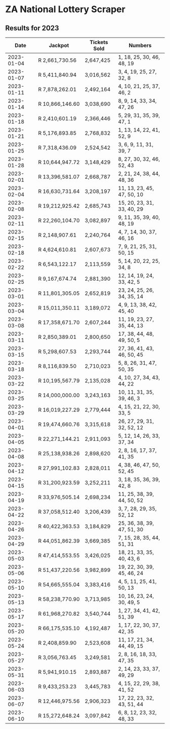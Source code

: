 # ZA National Lottery Scraper

## Results for 2023

| Date       | Jackpot            | Tickets Sold       | Numbers                      |
|------------|--------------------|--------------------|------------------------------|
| 2023-01-04 | R 2,661,730.56     | 2,647,425          | 1, 18, 25, 30, 46, 48, 19    |
| 2023-01-07 | R 5,411,840.94     | 3,016,562          | 3, 4, 19, 25, 27, 32, 8      |
| 2023-01-11 | R 7,878,262.01     | 2,492,164          | 4, 10, 21, 25, 37, 46, 2     |
| 2023-01-14 | R 10,866,146.60    | 3,038,690          | 8, 9, 14, 33, 34, 47, 26     |
| 2023-01-18 | R 2,410,601.19     | 2,366,446          | 5, 29, 31, 35, 39, 47, 1     |
| 2023-01-21 | R 5,176,893.85     | 2,768,832          | 1, 13, 14, 22, 41, 52, 9     |
| 2023-01-25 | R 7,318,436.09     | 2,524,542          | 3, 6, 9, 11, 31, 39, 7       |
| 2023-01-28 | R 10,644,947.72    | 3,148,429          | 8, 27, 30, 32, 46, 52, 43    |
| 2023-02-01 | R 13,396,581.07    | 2,668,787          | 2, 21, 24, 38, 44, 48, 36    |
| 2023-02-04 | R 16,630,731.64    | 3,208,197          | 11, 13, 23, 45, 47, 50, 10   |
| 2023-02-08 | R 19,212,925.42    | 2,685,743          | 15, 20, 23, 31, 33, 40, 29   |
| 2023-02-11 | R 22,260,104.70    | 3,082,897          | 9, 11, 35, 39, 40, 48, 19    |
| 2023-02-15 | R 2,148,907.61     | 2,240,764          | 4, 7, 14, 30, 37, 46, 16     |
| 2023-02-18 | R 4,624,610.81     | 2,607,673          | 7, 9, 21, 25, 31, 50, 15     |
| 2023-02-22 | R 6,543,122.17     | 2,113,559          | 5, 14, 20, 22, 25, 34, 8     |
| 2023-02-25 | R 9,167,674.74     | 2,881,390          | 12, 14, 19, 24, 33, 42, 5    |
| 2023-03-01 | R 11,801,305.05    | 2,652,819          | 23, 24, 25, 26, 34, 35, 14   |
| 2023-03-04 | R 15,011,350.11    | 3,189,072          | 4, 9, 13, 38, 42, 45, 40     |
| 2023-03-08 | R 17,358,671.70    | 2,607,244          | 11, 19, 23, 27, 35, 44, 13   |
| 2023-03-11 | R 2,850,389.01     | 2,800,650          | 17, 38, 44, 48, 49, 50, 5    |
| 2023-03-15 | R 5,298,607.53     | 2,293,744          | 27, 36, 41, 43, 46, 50, 45   |
| 2023-03-18 | R 8,116,839.50     | 2,710,023          | 5, 8, 26, 31, 47, 50, 35     |
| 2023-03-22 | R 10,195,567.79    | 2,135,028          | 4, 10, 27, 34, 43, 44, 22    |
| 2023-03-25 | R 14,000,000.00    | 3,243,163          | 10, 11, 31, 35, 39, 46, 3    |
| 2023-03-29 | R 16,019,227.29    | 2,779,444          | 4, 15, 21, 22, 30, 33, 5     |
| 2023-04-01 | R 19,474,660.76    | 3,315,618          | 26, 27, 29, 31, 32, 52, 12   |
| 2023-04-05 | R 22,271,144.21    | 2,911,093          | 5, 12, 14, 26, 33, 37, 34    |
| 2023-04-08 | R 25,138,938.26    | 2,898,620          | 2, 8, 16, 17, 37, 41, 35     |
| 2023-04-12 | R 27,991,102.83    | 2,828,011          | 4, 38, 46, 47, 50, 52, 45    |
| 2023-04-15 | R 31,200,923.59    | 3,252,211          | 3, 18, 35, 36, 39, 42, 8     |
| 2023-04-19 | R 33,976,505.14    | 2,698,234          | 11, 25, 38, 39, 44, 50, 52   |
| 2023-04-22 | R 37,058,512.40    | 3,206,439          | 3, 7, 28, 29, 35, 52, 12     |
| 2023-04-26 | R 40,422,363.53    | 3,184,829          | 25, 36, 38, 39, 47, 51, 30   |
| 2023-04-29 | R 44,051,862.39    | 3,669,385          | 7, 15, 28, 35, 44, 51, 31    |
| 2023-05-03 | R 47,414,553.55    | 3,426,025          | 18, 21, 33, 35, 40, 43, 6    |
| 2023-05-06 | R 51,437,220.56    | 3,982,899          | 19, 22, 30, 39, 45, 46, 24   |
| 2023-05-10 | R 54,665,555.04    | 3,383,416          | 4, 5, 11, 25, 41, 50, 13     |
| 2023-05-13 | R 58,238,770.90    | 3,713,985          | 10, 16, 23, 24, 30, 49, 5    |
| 2023-05-17 | R 61,968,270.82    | 3,540,744          | 1, 27, 34, 41, 42, 51, 39    |
| 2023-05-20 | R 66,175,535.10    | 4,192,487          | 1, 17, 22, 30, 37, 42, 35    |
| 2023-05-24 | R 2,408,859.90     | 2,523,608          | 11, 17, 21, 34, 44, 49, 15   |
| 2023-05-27 | R 3,056,763.45     | 3,249,581          | 2, 8, 16, 18, 33, 47, 35     |
| 2023-05-31 | R 5,941,910.15     | 2,893,887          | 2, 14, 23, 33, 37, 49, 29    |
| 2023-06-03 | R 9,433,253.23     | 3,445,783          | 4, 15, 22, 29, 38, 41, 52    |
| 2023-06-07 | R 12,446,975.56    | 2,906,323          | 17, 22, 23, 32, 43, 51, 44   |
| 2023-06-10 | R 15,272,648.24    | 3,097,842          | 6, 8, 12, 23, 32, 48, 33     |
